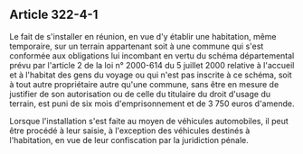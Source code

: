 Article 322-4-1
----
Le fait de s'installer en réunion, en vue d'y établir une habitation, même
temporaire, sur un terrain appartenant soit à une commune qui s'est conformée
aux obligations lui incombant en vertu du schéma départemental prévu par
l'article 2 de la loi n° 2000-614 du 5 juillet 2000 relative à l'accueil et à
l'habitat des gens du voyage ou qui n'est pas inscrite à ce schéma, soit à tout
autre propriétaire autre qu'une commune, sans être en mesure de justifier de son
autorisation ou de celle du titulaire du droit d'usage du terrain, est puni de
six mois d'emprisonnement et de 3 750 euros d'amende.

Lorsque l'installation s'est faite au moyen de véhicules automobiles, il peut
être procédé à leur saisie, à l'exception des véhicules destinés à l'habitation,
en vue de leur confiscation par la juridiction pénale.
